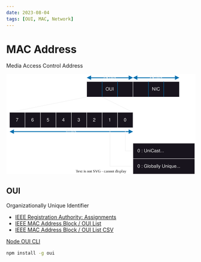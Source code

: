 ```yaml
---
date: 2023-08-04
tags: [OUI, MAC, Network]
---
```


# MAC Address

Media Access Control Address

<!--truncate-->

![MAC Address](MAC%20address.svg)

## OUI

Organizationally Unique Identifier

- [IEEE Registration Authority: Assignments](https://regauth.standards.ieee.org/standards-ra-web/pub/view.html)
- [IEEE MAC Address Block / OUI List](https://standards-oui.ieee.org/oui/oui.txt)
- [IEEE MAC Address Block / OUI List CSV](https://standards-oui.ieee.org/oui/oui.csv)

[Node OUI CLI](https://github.com/silverwind/oui)

```sh
npm install -g oui
```
